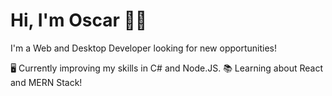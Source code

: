 # Hi, I'm Oscar 👋🏽

I'm a Web and Desktop Developer looking for new opportunities!

🖥️ Currently improving my skills in C# and Node.JS.
📚 Learning about React and MERN Stack!
